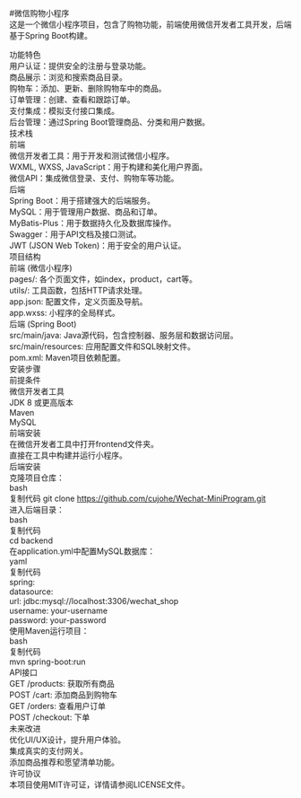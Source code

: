 #微信购物小程序  
这是一个微信小程序项目，包含了购物功能，前端使用微信开发者工具开发，后端基于Spring Boot构建。  

功能特色  
用户认证：提供安全的注册与登录功能。  
商品展示：浏览和搜索商品目录。  
购物车：添加、更新、删除购物车中的商品。  
订单管理：创建、查看和跟踪订单。  
支付集成：模拟支付接口集成。  
后台管理：通过Spring Boot管理商品、分类和用户数据。  
技术栈  
前端    
微信开发者工具：用于开发和测试微信小程序。  
WXML, WXSS, JavaScript：用于构建和美化用户界面。  
微信API：集成微信登录、支付、购物车等功能。  
后端    
Spring Boot：用于搭建强大的后端服务。  
MySQL：用于管理用户数据、商品和订单。  
MyBatis-Plus：用于数据持久化及数据库操作。  
Swagger：用于API文档及接口测试。  
JWT (JSON Web Token)：用于安全的用户认证。  
项目结构  
前端 (微信小程序)   
pages/: 各个页面文件，如index，product，cart等。  
utils/: 工具函数，包括HTTP请求处理。  
app.json: 配置文件，定义页面及导航。  
app.wxss: 小程序的全局样式。  
后端 (Spring Boot)  
src/main/java: Java源代码，包含控制器、服务层和数据访问层。  
src/main/resources: 应用配置文件和SQL映射文件。  
pom.xml: Maven项目依赖配置。  
安装步骤  
前提条件  
微信开发者工具  
JDK 8 或更高版本  
Maven  
MySQL  
前端安装  
在微信开发者工具中打开frontend文件夹。  
直接在工具中构建并运行小程序。  
后端安装  
克隆项目仓库：  
bash  
复制代码 
git clone https://github.com/cujohe/Wechat-MiniProgram.git  
进入后端目录：  
bash  
复制代码  
cd backend  
在application.yml中配置MySQL数据库：  
yaml  
复制代码  
spring:  
  datasource:  
    url: jdbc:mysql://localhost:3306/wechat_shop  
    username: your-username  
    password: your-password  
使用Maven运行项目：  
bash  
复制代码  
mvn spring-boot:run  
API接口  
GET /products: 获取所有商品  
POST /cart: 添加商品到购物车  
GET /orders: 查看用户订单  
POST /checkout: 下单  
未来改进  
优化UI/UX设计，提升用户体验。  
集成真实的支付网关。  
添加商品推荐和愿望清单功能。  
许可协议  
本项目使用MIT许可证，详情请参阅LICENSE文件。  
